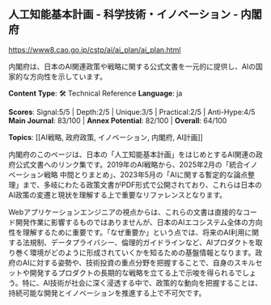 ## 人工知能基本計画 - 科学技術・イノベーション - 内閣府

https://www8.cao.go.jp/cstp/ai/ai_plan/ai_plan.html

内閣府は、日本のAI関連政策や戦略に関する公式文書を一元的に提供し、AIの国家的な方向性を示しています。

**Content Type**: 🛠️ Technical Reference
**Language**: ja

**Scores**: Signal:5/5 | Depth:2/5 | Unique:3/5 | Practical:2/5 | Anti-Hype:4/5
**Main Journal**: 83/100 | **Annex Potential**: 82/100 | **Overall**: 64/100

**Topics**: [[AI戦略, 政府政策, イノベーション, 内閣府, AI計画]]

内閣府のこのページは、日本の「人工知能基本計画」をはじめとするAI関連の政府公式文書へのリンク集です。2019年のAI戦略から、2025年2月の「統合イノベーション戦略 中間とりまとめ」、2023年5月の「AIに関する暫定的な論点整理」まで、多岐にわたる政策文書がPDF形式で公開されており、これらは日本のAI政策の変遷と現状を理解する上で重要なリファレンスとなります。

Webアプリケーションエンジニアの視点からは、これらの文書は直接的なコード開発作業に影響するものではありませんが、日本のAIエコシステム全体の方向性を理解するために重要です。「なぜ重要か」という点では、将来のAI利用に関する法規制、データプライバシー、倫理的ガイドラインなど、AIプロダクトを取り巻く環境がどのように形成されていくかを知るための基盤情報となります。政府のAIに対する姿勢や、技術投資の重点分野を把握することで、自身のスキルセットや開発するプロダクトの長期的な戦略を立てる上で示唆を得られるでしょう。特に、AI技術が社会に深く浸透する中で、政策的な動向を把握することは、持続可能な開発とイノベーションを推進する上で不可欠です。